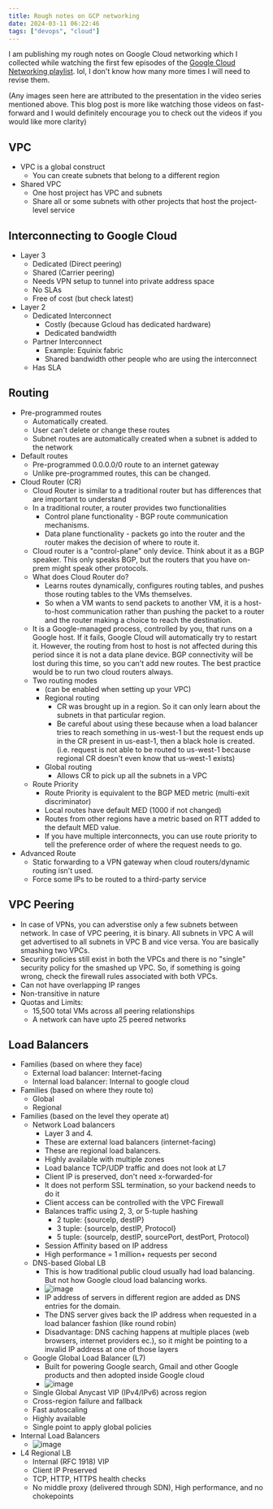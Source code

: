 ```yaml
---
title: Rough notes on GCP networking
date: 2024-03-11 06:22:46
tags: ["devops", "cloud"]
---
```


I am publishing my rough notes on Google Cloud networking which I collected while watching the first few episodes of the [Google Cloud Networking playlist](https://www.youtube.com/watch?v=0hN-dyOV10c&list=PLDGXb-1k3XY1RaEfzp_nDSJMPP0iAQEtP). lol, I don't know how many more times I will need to revise them.

(Any images seen here are attributed to the presentation in the video series mentioned above. This blog post is more like watching those videos on fast-forward and I would definitely encourage you to check out the videos if you would like more clarity)

## VPC
- VPC is a global construct
  - You can create subnets that belong to a different region
- Shared VPC
	- One host project has VPC and subnets
	- Share all or some subnets with other projects that host the project-level service

## Interconnecting to Google Cloud
- Layer 3
	- Dedicated (Direct peering)
	- Shared (Carrier peering)
	- Needs VPN setup to tunnel into private address space
	- No SLAs
	- Free of cost (but check latest)
- Layer 2
	- Dedicated Interconnect
		- Costly (because Gcloud has dedicated hardware)
		- Dedicated bandwidth
	- Partner Interconnect
		- Example: Equinix fabric
		- Shared bandwidth other people who are using the interconnect
	- Has SLA

## Routing
- Pre-programmed routes
	- Automatically created.
	- User can't delete or change these routes
	- Subnet routes are automatically created when a subnet is added to the network
- Default routes
	- Pre-programmed 0.0.0.0/0 route to an internet gateway
	- Unlike pre-programmed routes, this can be changed.
- Cloud Router (CR)
	- Cloud Router is similar to a traditional router but has differences that are important to understand
	- In a traditional router, a router provides two functionalities
		- Control plane functionality - BGP route communication mechanisms.
		- Data plane functionality - packets go into the router and the router makes the decision of where to route it.
	- Cloud router is a "control-plane" only device. Think about it as a BGP speaker. This only speaks BGP, but the routers that you have on-prem might speak other protocols.
	- What does Cloud Router do?
		- Learns routes dynamically, configures routing tables, and pushes those routing tables to the VMs themselves.
		- So when a VM wants to send packets to another VM, it is a host-to-host communication rather than pushing the packet to a router and the router making a choice to reach the destination.
	- It is a Google-managed process, controlled by you, that runs on a Google host. If it fails, Google Cloud will automatically try to restart it. However, the routing from host to host is not affected during this period since it is not a data plane device. BGP connectivity will be lost during this time, so you can't add new routes. The best practice would be to run two cloud routers always.
	- Two routing modes
		- (can be enabled when setting up your VPC)
		- Regional routing
			- CR was brought up in a region. So it can only learn about the subnets in that particular region.
			- Be careful about using these because when a load balancer tries to reach something in us-west-1 but the request ends up in the CR present in us-east-1, then a black hole is created. (i.e. request is not able to be routed to us-west-1 because regional CR doesn't even know that us-west-1 exists)
		- Global routing
			- Allows CR to pick up all the subnets in a VPC
	- Route Priority
		- Route Priority is equivalent to the BGP MED metric (multi-exit discriminator)
		- Local routes have default MED (1000 if not changed)
		- Routes from other regions have a metric based on RTT added to the default MED value.
		- If you have multiple interconnects, you can use route priority to tell the preference order of where the request needs to go.
- Advanced Route
	- Static forwarding to a VPN gateway when cloud routers/dynamic routing isn't used.
	- Force some IPs to be routed to a third-party service

## VPC Peering
- In case of VPNs, you can adverstise only a few subnets between network. In case of VPC peering, it is binary. All subnets in VPC A will get advertised to all subnets in VPC B and vice versa. You are basically smashing two VPCs.
- Security policies still exist in both the VPCs and there is no "single" security policy for the smashed up VPC. So, if something is going wrong, check the firewall rules associated with both VPCs.
- Can not have overlapping IP ranges
- Non-transitive in nature
- Quotas and Limits:
	- 15,500 total VMs across all peering relationships
	- A network can have upto 25 peered networks

## Load Balancers
- Families (based on where they face)
	- External load balancer: Internet-facing
	- Internal load balancer: Internal to google cloud
- Families (based on where they route to)
	- Global
	- Regional
- Families (based on the level they operate at)
	- Network Load balancers
		- Layer 3 and 4.
		- These are external load balancers (internet-facing)
		- These are regional load balancers.
		- Highly available with multiple zones
		- Load balance TCP/UDP traffic and does not look at L7
		- Client IP is preserved, don't need x-forwarded-for
		- It does not perform SSL termination, so your backend needs to do it
		- Client access can be controlled with the VPC Firewall
		- Balances traffic using 2, 3, or 5-tuple hashing
			- 2 tuple: {sourceIp, destIP}
			- 3 tuple: {sourceIp, destIP, Protocol}
			- 5 tuple: {sourceIp, destIP, sourcePort, destPort, Protocol}
		- Session Affinity based on IP address
		- High performance = 1 million+ requests per second
	- DNS-based Global LB
		- This is how traditional public cloud usually had load balancing. But not how Google cloud load balancing works.
		- ![image](https://github.com/scriptnull/vishnubharathi.codes/assets/4211715/145bb23d-d996-4292-bf20-26cbfc880b2b)
		- IP address of servers in different region are added as DNS entries for the domain.
		- The DNS server gives back the IP address when requested in a load balancer fashion (like round robin)
		- Disadvantage: DNS caching happens at multiple places (web browsers, internet providers ec.), so it might be pointing to a invalid IP address at one of those layers
	- Google Global Load Balancer (L7)
		- Built for powering Google search, Gmail and other Google products and then adopted inside Google cloud
		- ![image](https://github.com/scriptnull/vishnubharathi.codes/assets/4211715/0e178e1f-c9c9-472b-9506-f76385ae5870)
	- Single Global Anycast VIP (IPv4/IPv6) across region
	- Cross-region failure and fallback
	- Fast autoscaling
	- Highly available
	- Single point to apply global policies
- Internal Load Balancers
	- ![image](https://github.com/scriptnull/vishnubharathi.codes/assets/4211715/e918cf25-7f13-4697-8fb2-a8550125a5b0)
- L4 Regional LB
	- Internal (RFC 1918) VIP
	- Client IP Preserved
	- TCP, HTTP, HTTPS health checks
	- No middle proxy (delivered through SDN), High performance, and no chokepoints
